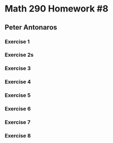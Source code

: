 # Math 290 Homework #8
## Peter Antonaros

### Exercise 1


### Exercise 2s

### Exercise 3

### Exercise 4

### Exercise 5

### Exercise 6

### Exercise 7

### Exercise 8

